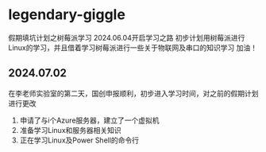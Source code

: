 # legendary-giggle
假期填坑计划之树莓派学习
2024.06.04开启学习之路
初步计划用树莓派进行Linux的学习，并且借着学习树莓派进行一些关于物联网及串口的知识学习
加油！
## 2024.07.02
在李老师实验室的第二天，国创申报顺利，初步进入学习时间，对之前的假期计划进行更改
1. 申请了与i个Azure服务器，建立了一个虚拟机
2. 准备学习Linux和服务器相关知识
3. 正在学习Linux及Power Shell的命令行
